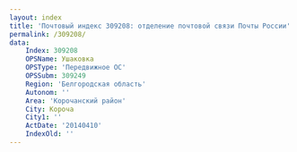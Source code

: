 ```yaml
---
layout: index
title: 'Почтовый индекс 309208: отделение почтовой связи Почты России'
permalink: /309208/
data:
    Index: 309208
    OPSName: Ушаковка
    OPSType: 'Передвижное ОС'
    OPSSubm: 309249
    Region: 'Белгородская область'
    Autonom: ''
    Area: 'Корочанский район'
    City: Короча
    City1: ''
    ActDate: '20140410'
    IndexOld: ''
---
```

